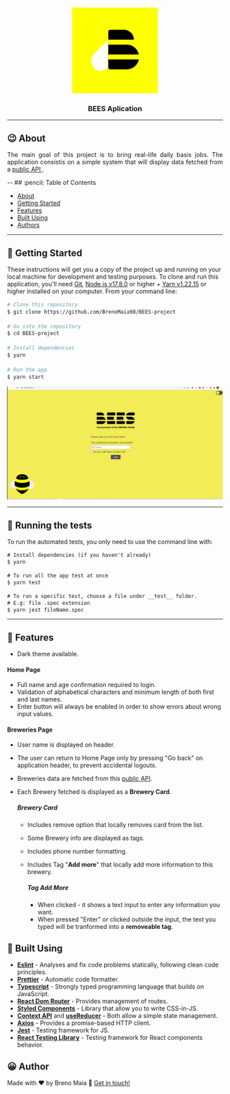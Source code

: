 <p align="center">
  <a href="" rel="noopener">
 <img width=200px height=200px src="./beesLogo.png" alt="Project logo"></a>
</p>

<h3 align="center">BEES Aplication</h3>

---

## :wink: About <a name = "about"></a>

<p align="justify" > 
The main goal of this project is to bring real-life daily basis jobs. The application consistis on a simple system that
will display data fetched from a 
  <a href="https://www.openbrewerydb.org/documentation" target="_blank">
public API
  </a>. 
</p>
--
## :pencil: Table of Contents

- [About](#about)
- [Getting Started](#getting_started)
- [Features](#features)
- [Built Using](#built_using)
- [Authors](#author)

---

## :checkered_flag: Getting Started <a name = "getting_started"></a>

These instructions will get you a copy of the project up and running on your local machine for development and testing purposes.
To clone and run this application, you'll need [Git](https://git-scm.com), [Node.js v17.8.0][nodejs] or higher + [Yarn v1.22.15][yarn] or higher installed on your computer.
From your command line:

```bash
# Clone this repository
$ git clone https://github.com/BrenoMaia98/BEES-project

# Go into the repository
$ cd BEES-project

# Install dependencies
$ yarn

# Run the app
$ yarn start
```

<img src="./BeesProject.gif">

---

## :wrench: Running the tests <a name = "tests"></a>

To run the automated tests, you only need to use the command line with:

```
# Install dependencies (if you haven't already)
$ yarn

# To run all the app test at once
$ yarn test

# To run a specific test, choose a file under __test__ folder.
# E.g: file .spec extension
$ yarn jest fileName.spec
```

---

## :rocket: Features <a name = "features"></a>

- Dark theme available.

#### Home Page

- Full name and age confirmation required to login.
- Validation of alphabetical characters and minimum length of both first and last names.
- Enter button will always be enabled in order to show errors about wrong input values.

#### Breweries Page

- User name is displayed on header.
- The user can return to Home Page only by pressing "Go back" on application header, to prevent accidental logouts.
- Breweries data are fetched from this [public API][public api].
- Each Brewery fetched is displayed as a **Brewery Card**.

  ##### Brewery Card

  - Includes remove option that locally removes card from the list.
  - Some Brewery info are displayed as tags.
  - Includes phone number formatting.
  - Includes Tag "**Add more**" that locally add more information to this brewery.

    ##### Tag Add More

    - When clicked - it shows a text input to enter any information you want.
    - When pressed "Enter" or clicked outside the input, the text you typed will be tranformed into a **removeable tag**.

## :hammer: Built Using <a name = "built_using"></a>

- **[Eslint][eslint]** - Analyses and fix code problems statically, following clean code principles.
- **[Prettier][prettier]** - Automatic code formatter.
- **[Typescript][typescript]** - Strongly typed programming language that builds on JavaScript.
- **[React Dom Router][routerdom]** - Provides management of routes.
- **[Styled Components][styled-components]** - Library that allow you to write CSS-in-JS.
- **[Context API][contextapi]** and **[useReducer][usereducer]** - Both allow a simple state management.
- **[Axios][axios]** - Provides a promise-based HTTP client.
- **[Jest][jest]** - Testing framework for JS.
- **[React Testing Library][testing-library]** - Testing framework for React components behavior.

## :grinning: Author <a name = "author"></a>

Made with :heart: by Breno Maia :wave: [Get in touch!](https://www.linkedin.com/in/breno-sm-cruz/)

[yarn]: https://yarnpkg.com/
[nodejs]: https://nodejs.org/
[public api]: https://www.openbrewerydb.org/documentation
[eslint]: https://eslint.org/
[prettier]: https://prettier.io/
[typescript]: https://www.typescriptlang.org/docs/
[routerdom]: https://v5.reactrouter.com/web/guides/quick-start
[styled-components]: https://styled-components.com/
[contextapi]: https://pt-br.reactjs.org/docs/context.html
[usereducer]: https://pt-br.reactjs.org/docs/hooks-reference.html#usereducer
[axios]: https://axios-http.com/ptbr/docs/intro
[jest]: https://jestjs.io/
[testing-library]: https://testing-library.com/docs/react-testing-library/intro/
